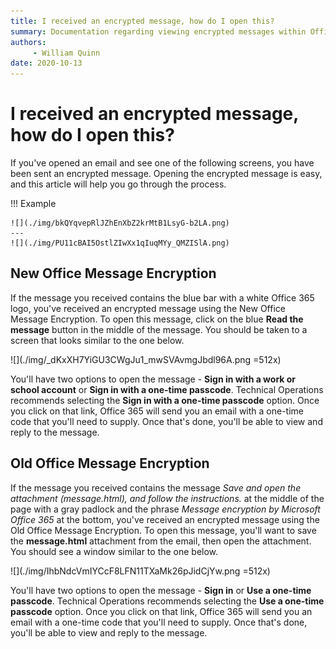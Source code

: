 ```yaml
---
title: I received an encrypted message, how do I open this?
summary: Documentation regarding viewing encrypted messages within Office 365.
authors:
     - William Quinn
date: 2020-10-13
---
```


# I received an encrypted message, how do I open this?

If you've opened an email and see one of the following screens, you have been sent an encrypted message. Opening the encrypted message is easy, and this article will help you go through the process.

!!! Example

    ![](./img/bkQYqvepRlJZhEnXbZ2krMtB1LsyG-b2LA.png)
    ---
    ![](./img/PU11cBAI5OstlZIwXx1qIuqMYy_QMZISlA.png)

## New Office Message Encryption

If the message you received contains the blue bar with a white Office 365 logo, you've received an encrypted message using the New Office Message Encryption. To open this message, click on the blue **Read the message** button in the middle of the message. You should be taken to a screen that looks similar to the one below.

![](./img/_dKxXH7YiGU3CWgJu1_mwSVAvmgJbdl96A.png =512x)

You'll have two options to open the message - **Sign in with a work or school account** or **Sign in with a one-time passcode**. Technical Operations recommends selecting the **Sign in with a one-time passcode** option. Once you click on that link, Office 365 will send you an email with a one-time code that you'll need to supply. Once that's done, you'll be able to view and reply to the message.

## Old Office Message Encryption

If the message you received contains the message *Save and open the attachment (message.html), and follow the instructions.* at the middle of the page with a gray padlock and the phrase *Message encryption by Microsoft Office 365* at the bottom, you've received an encrypted message using the Old Office Message Encryption. To open this message, you'll want to save the **message.html** attachment from the email, then open the attachment. You should see a window similar to the one below.

![](./img/IhbNdcVmIYCcF8LFN11TXaMk26pJidCjYw.png =512x)

You'll have two options to open the message - **Sign in** or **Use a one-time passcode**. Technical Operations recommends selecting the **Use a one-time passcode** option. Once you click on that link, Office 365 will send you an email with a one-time code that you'll need to supply. Once that's done, you'll be able to view and reply to the message.
